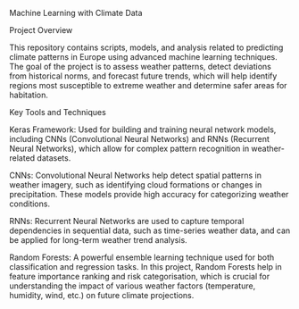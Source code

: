 Machine Learning with Climate Data

Project Overview

This repository contains scripts, models, and analysis related to predicting climate patterns in Europe using advanced machine learning techniques. The goal of the project is to assess weather patterns, detect deviations from historical norms, and forecast future trends, which will help identify regions most susceptible to extreme weather and determine safer areas for habitation.

Key Tools and Techniques

Keras Framework: Used for building and training neural network models, including CNNs (Convolutional Neural Networks) and RNNs (Recurrent Neural Networks), which allow for complex pattern recognition in weather-related datasets.

CNNs: Convolutional Neural Networks help detect spatial patterns in weather imagery, such as identifying cloud formations or changes in precipitation. These models provide high accuracy for categorizing weather conditions.

RNNs: Recurrent Neural Networks are used to capture temporal dependencies in sequential data, such as time-series weather data, and can be applied for long-term weather trend analysis.

Random Forests: A powerful ensemble learning technique used for both classification and regression tasks. In this project, Random Forests help in feature importance ranking and risk categorisation, which is crucial for understanding the impact of various weather factors (temperature, humidity, wind, etc.) on future climate projections.
